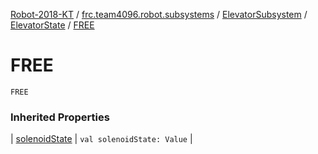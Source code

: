 [Robot-2018-KT](../../../index.md) / [frc.team4096.robot.subsystems](../../index.md) / [ElevatorSubsystem](../index.md) / [ElevatorState](index.md) / [FREE](./-f-r-e-e.md)

# FREE

`FREE`

### Inherited Properties

| [solenoidState](solenoid-state.md) | `val solenoidState: Value` |

